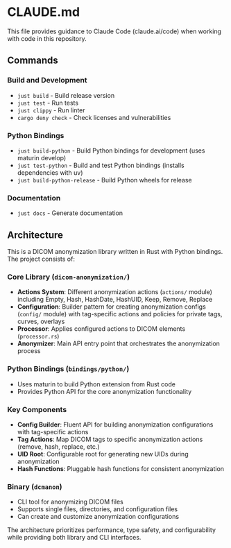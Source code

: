 # CLAUDE.md

This file provides guidance to Claude Code (claude.ai/code) when working with code in this repository.

## Commands

### Build and Development
- `just build` - Build release version
- `just test` - Run tests
- `just clippy` - Run linter
- `cargo deny check` - Check licenses and vulnerabilities

### Python Bindings
- `just build-python` - Build Python bindings for development (uses maturin develop)
- `just test-python` - Build and test Python bindings (installs dependencies with uv)
- `just build-python-release` - Build Python wheels for release

### Documentation
- `just docs` - Generate documentation

## Architecture

This is a DICOM anonymization library written in Rust with Python bindings. The project consists of:

### Core Library (`dicom-anonymization/`)
- **Actions System**: Different anonymization actions (`actions/` module) including Empty, Hash, HashDate, HashUID, Keep, Remove, Replace
- **Configuration**: Builder pattern for creating anonymization configs (`config/` module) with tag-specific actions and policies for private tags, curves, overlays
- **Processor**: Applies configured actions to DICOM elements (`processor.rs`)
- **Anonymizer**: Main API entry point that orchestrates the anonymization process

### Python Bindings (`bindings/python/`)
- Uses maturin to build Python extension from Rust code
- Provides Python API for the core anonymization functionality

### Key Components
- **Config Builder**: Fluent API for building anonymization configurations with tag-specific actions
- **Tag Actions**: Map DICOM tags to specific anonymization actions (remove, hash, replace, etc.)
- **UID Root**: Configurable root for generating new UIDs during anonymization
- **Hash Functions**: Pluggable hash functions for consistent anonymization

### Binary (`dcmanon`)
- CLI tool for anonymizing DICOM files
- Supports single files, directories, and configuration files
- Can create and customize anonymization configurations

The architecture prioritizes performance, type safety, and configurability while providing both library and CLI interfaces.
